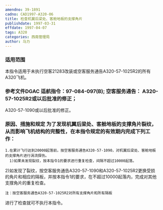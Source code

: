 ```yaml
---
amendno: 39-1891  
cadno: CAD1997-A320-06  
title: 检查机翼后梁处、客舱地板的支撑角片  
publishdate: 1997-03-31  
effdate: 1997-04-07  
tags: A320  
categories: 西南管理局  
author: 马力  
---
```

  
### 适用范围  
本指令适用于未执行空客21283改装或空客服务通告A320-57-1025R2的所有A320飞机。  
  
<!--more-->  
### 参考文件DGAC 适航指令：97-084-097(B); 空客服务通告： A320-57-1025R2或以后批准的修正；  
A320-57-1090或以后批准的修正。  
  
### 原因、措施和规定 为了发现机翼后梁处、客舱地板的支撑角片裂纹，从而影响飞机结构的完整性，在本指令规定的有效期内完成下列工作：  
    1.在累计飞行达到20000起落前，按空客服务通告A320-57-1090，对机翼后梁处、客舱地板的支撑角片进行涡流探伤。  
      1)如果未发现裂纹，按本指令1的要求进行重复检查，间隔不超过10000起落。  
  2)如发现了裂纹，按空客服务通告A320-57-1090和A320-57-1025R2更换受损的角片和相应的隔板，并按本指令1的要求，在不超过10000起落内，完成对其他支撑角片的重复检查。  
  
    注：按空客服务通告A320-57-1025R2对所有支撑角片和所有隔板  
  
进行了检查就可不执行本指令。  
